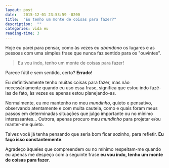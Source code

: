 ```yaml
---
layout: post
date:   2015-12-01 23:53:59 -0200
title:  "Eu tenho um monte de coisas para fazer?"
description:  ""
categories: vida eu
reading-time: 3
---
```

Hoje eu parei para pensar, como às vezes eu *abandono* os lugares e as pessoas com uma simples frase que nunca faz sentido para os "ouvintes".

> Eu vou indo, tenho um monte de coisas para fazer!

Parece fútil e sem sentido, certo?
**Errado**!  

Eu definitivamente tenho muitas coisas para fazer, mas não necessáriamente quando eu uso essa frase, significa que estou indo fazê-las de fato, às vezes eu apenas estou planejando-as.

Normalmente, eu me mantenho no meu *mundinho*, quieto e pensativo, observando atentamente e com muita cautela, como e quais foram meus passos em determinadas situações que julgo importante ou no mínimo interessantes...
Outrora, apenas procuro meu *mundinho* para projetar e/ou manter-me quieto.

Talvez você já tenha pensando que seria bom ficar sozinho, para refletir. **Eu faço isso constantemente**.

Agradeço àqueles que compreendem ou no mínimo respeitam-me quando eu apenas me despeço com a seguinte frase **eu vou indo, tenho um monte de coisas para fazer**.
